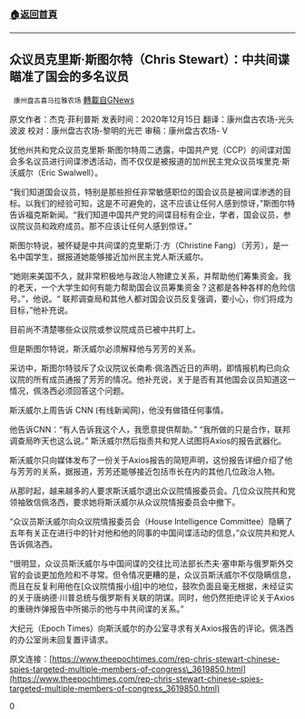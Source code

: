 ###  [:house:返回首頁](https://github.com/ourhimalayas/txt)
---

## 众议员克里斯·斯图尔特（Chris Stewart）：中共间谍瞄准了国会的多名议员
` 康州盘古喜马拉雅农场` [轉載自GNews](https://gnews.org/zh-hans/657630/)

原文作者：杰克·菲利普斯
发表时间：2020年12月15日
翻译：康州盘古农场-光头波波
校对：康州盘古农场-黎明的光芒
审稿：康州盘古农场- V

犹他州共和党众议员克里斯·斯图尔特周二透露，中国共产党（CCP）的间谍对国会多名议员进行间谍渗透活动，而不仅仅是被报道的加州民主党众议员埃里克·斯沃威尔（Eric Swalwell）。

“我们知道国会议员，特别是那些担任非常敏感职位的国会议员是被间谍渗透的目标。以我们的经验可知，这是不可避免的，这不应该让任何人感到惊讶，”斯图尔特告诉福克斯新闻。“我们知道中国共产党的间谍目标有企业，学者，国会议员，参议院议员和政府成员。那不应该让任何人感到惊讶。”

斯图尔特说，被怀疑是中共间谍的克里斯汀·方（Christine Fang）（芳芳），是一名中国学生，据报道她能够接近加州民主党人斯沃威尔。

“她刚来美国不久，就非常积极地与政治人物建立关系，并帮助他们筹集资金。我的老天，一个大学生如何有能力帮助国会议员筹集资金？这都是各种各样的危险信号。”，他说。“ 联邦调查局和其他人都对国会议员反复强调，要小心，你们将成为目标，”他补充说。

目前尚不清楚哪些众议院或参议院成员已被中共盯上。

但是斯图尔特说，斯沃威尔必须解释他与芳芳的关系。

采访中，斯图尔特驳斥了众议院议长南希·佩洛西近日的声明，即情报机构已向众议院的所有成员通报了芳芳的情况。他补充说，关于是否有其他国会议员知道这一情况，佩洛西必须回答这个问题。

斯沃威尔上周告诉 CNN (有线新闻网)，他没有做错任何事情。

他告诉CNN：“有人告诉我这个人，我愿意提供帮助。” “我所做的只是合作，联邦调查局昨天也这么说。” 斯沃威尔然后指责共和党人试图将Axios的报告武器化。

斯沃威尔只向媒体发布了一份关于Axios报告的简短声明，这份报告详细介绍了他与芳芳的关系，据报道，芳芳还能够接近包括市长在内的其他几位政治人物。

从那时起，越来越多的人要求斯沃威尔退出众议院情报委员会。几位众议院共和党领袖致信佩洛西，要求她将斯沃威尔从众议院情报委员会中撤下。

“众议员斯沃威尔向众议院情报委员会（House Intelligence Committee）隐瞒了五年有关正在进行中的针对他和他的同事的中国间谍活动的信息，”众议院共和党人告诉佩洛西。

“很明显，众议员斯沃威尔与中国间谍的交往比司法部长杰夫·塞申斯与俄罗斯外交官的会谈更加危险和不寻常。但令情况更糟的是，众议员斯沃威尔不仅隐瞒信息，而且在反复利用他在[众议院情报小组]中的地位，鼓吹负面且毫无根据，未经证实的关于唐纳德·川普总统与俄罗斯有关联的阴谋。同时，他仍然拒绝评论关于Axios的重磅炸弹报告中所揭示的他与中共间谍的关系。”

大纪元（Epoch Times）向斯沃威尔的办公室寻求有关Axios报告的评论。佩洛西的办公室尚未回复置评请求。

原文连接：[https://www.theepochtimes.com/rep-chris-stewart-chinese-spies-targeted-multiple-members-of-congress\_3619850.html](https://www.theepochtimes.com/rep-chris-stewart-chinese-spies-targeted-multiple-members-of-congress_3619850.html)

0
